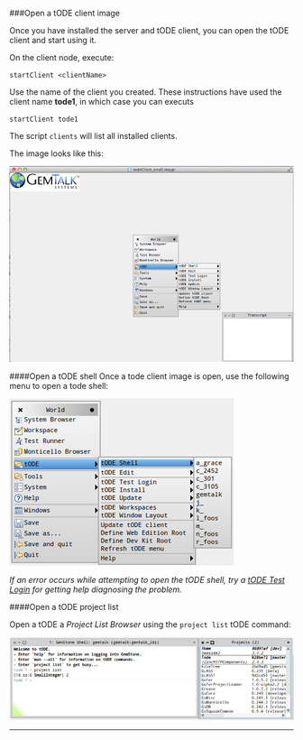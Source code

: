 
###Open a tODE client image

Once you have installed the server and tODE client, you can open the tODE client and start using it.

On the client node, execute:
```
startClient <clientName>
```

Use the name of the client you created.  These instructions have used the client name **tode1**, in which case you can executs

```
startClient tode1
```

The script `clients` will list all installed clients.

The image looks like this:

![tode image][2]


####Open a tODE shell
Once a tode client image is open, use the following menu to open a tode shell:  
   
![open tode shell][1]

*If an error occurs while attempting to open the tODE shell, try a [tODE Test Login][4] for getting help diagnosing the problem.*

####Open a tODE project list

Open a tODE a *Project List Browser* using the `project list` tODE command:

![project list][3]



---


[1]: images/openTodeShell.png
[2]: images/todeClient.png
[3]: images/projectList.png
[4]: images/testLoginOutput.png
